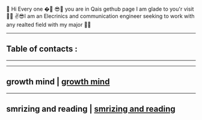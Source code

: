  🙌 Hi Every one �🤳
😎👀 you are in Qais gethub page I am glade to you'r visit 🐱‍💻
✌😎I am an Elecrinics and communication engineer seeking to work with any realted field with my major 🐱‍🚀



------------------------
  ## Table of contacts :
 ---------------------------




------------------------------------------------------------------------------------------------
 growth mind             |  [growth mind](https://qaisalshorman.github.io/Read-Me/growth-mind)
------------------------------------------------------------------------------------------------
 
 
 
------------------------------------------------------------------------------------------------------------
 smrizing and reading    | [smrizing and reading ](https://qaisalshorman.github.io/Read-Me/reading%20note)
------------------------------------------------------------------------------------------------------------

